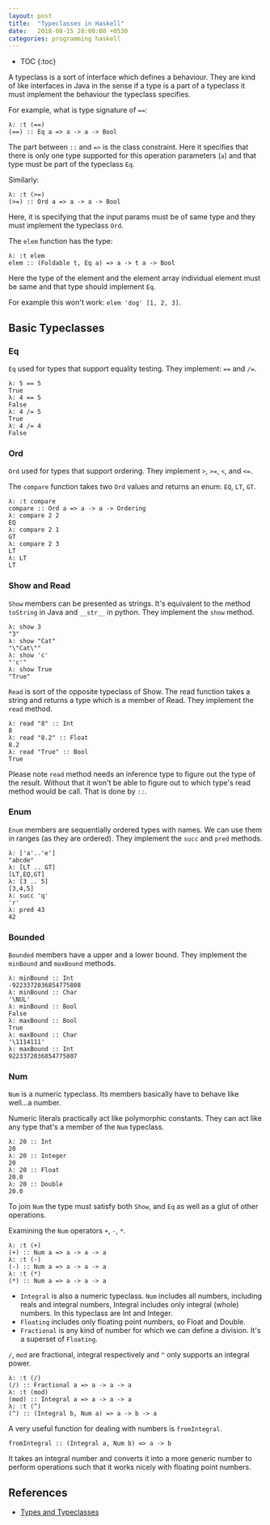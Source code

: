 ```yaml
---
layout: post
title:  "Typeclasses in Haskell"
date:   2018-08-15 20:00:00 +0530
categories: programming haskell
---
```

* TOC
{:toc}

A typeclass is a sort of interface which defines a behaviour. They are kind of like interfaces in Java in the sense if a type is a part of a typeclass it must implement the behaviour the typeclass specifies.

For example, what is type signature of `==`:

```
λ: :t (==)
(==) :: Eq a => a -> a -> Bool
```

The part between `::` and `=>` is the class constraint. Here it specifies that there is only one type supported for this operation parameters (`a`) and that type must be part of the typeclass `Eq`.

Similarly:

```
λ: :t (>=)
(>=) :: Ord a => a -> a -> Bool
```

Here, it is specifying that the input params must be of same type and they must implement the typeclass `Ord`.

The `elem` function has the type:

```
λ: :t elem
elem :: (Foldable t, Eq a) => a -> t a -> Bool
```

Here the type of the element and the element array individual element must be same and that type should implement `Eq`.

For example this won't work: `elem 'dog' [1, 2, 3]`.

## Basic Typeclasses

### Eq
`Eq` used for types that support equality testing. They implement: `==` and `/=`.	

```
λ: 5 == 5
True
λ: 4 == 5
False
λ: 4 /= 5
True
λ: 4 /= 4
False
```

### Ord
`Ord` used for types that support ordering. They implement `>`, `>=`, `<`, and `<=`.

The `compare` function takes two `Ord` values and returns an enum: `EQ`, `LT`, `GT`.

```
λ: :t compare
compare :: Ord a => a -> a -> Ordering
λ: compare 2 2
EQ
λ: compare 2 1
GT
λ: compare 2 3
LT
λ: LT
LT
```

### Show and Read
`Show` members can be presented as strings. It's equivalent to the method `toString` in Java and `__str__` in python. They implement the `show` method.

```
λ: show 3
"3"
λ: show "Cat"
"\"Cat\""
λ: show 'c'
"'c'"
λ: show True
"True"
```

`Read` is sort of the opposite typeclass of Show. The read function takes a string and returns a type which is a member of Read. They implement the `read` method.

```
λ: read "8" :: Int
8
λ: read "8.2" :: Float
8.2
λ: read "True" :: Bool
True
```

Please note `read` method needs an inference type to figure out the type of the result. Without that it won't be able to figure out to which type's read method would be call. That is done by `::`.

### Enum

`Enum` members are sequentially ordered types with names. We can use them in ranges (as they are ordered). They implement the `succ` and `pred` methods.

```
λ: ['a'..'e']
"abcde"
λ: [LT .. GT]
[LT,EQ,GT]
λ: [3 .. 5]
[3,4,5]
λ: succ 'q'
'r'
λ: pred 43
42
```

### Bounded

`Bounded` members have a upper and a lower bound. They implement the `minBound` and `maxBound` methods.

```
λ: minBound :: Int
-9223372036854775808
λ: minBound :: Char
'\NUL'
λ: minBound :: Bool
False
λ: maxBound :: Bool
True
λ: maxBound :: Char
'\1114111'
λ: maxBound :: Int
9223372036854775807
```

### Num

`Num` is a numeric typeclass. Its members basically have to behave like well...a number.

Numeric literals practically act like polymorphic constants. They can act like any type that's a member of the `Num` typeclass.

```
λ: 20 :: Int
20
λ: 20 :: Integer
20
λ: 20 :: Float
20.0
λ: 20 :: Double
20.0
```

To join `Num` the type must satisfy both `Show`, and `Eq` as well as a glut of other operations.

Examining the `Num` operators `+`, `-`, `*`.
```
λ: :t (+)
(+) :: Num a => a -> a -> a
λ: :t (-)
(-) :: Num a => a -> a -> a
λ: :t (*)
(*) :: Num a => a -> a -> a
```

* `Integral` is also a numeric typeclass. `Num` includes all numbers, including reals and integral numbers, Integral includes only integral (whole) numbers. In this typeclass are Int and Integer.
* `Floating` includes only floating point numbers, so Float and Double.
* `Fractional` is any kind of number for which we can define a division. It's a superset of `Floating`.

`/`, `mod` are fractional, integral respectively and `^` only supports an integral power.
```
λ: :t (/)
(/) :: Fractional a => a -> a -> a
λ: :t (mod)
(mod) :: Integral a => a -> a -> a
λ: :t (^)
(^) :: (Integral b, Num a) => a -> b -> a
```

A very useful function for dealing with numbers is `fromIntegral`.

```
fromIntegral :: (Integral a, Num b) => a -> b
```

It takes an integral number and converts it into a more generic number to perform operations such that it works nicely with floating point numbers.


## References

* [Types and Typeclasses][haskell-tut]

[haskell-tut]: http://learnyouahaskell.com/types-and-typeclasses